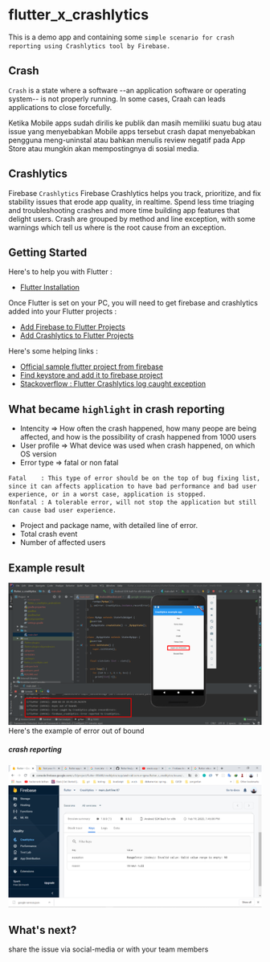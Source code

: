 # flutter_x_crashlytics

This is a demo app and containing some `simple scenario for crash reporting using Crashlytics tool by Firebase.`

## Crash
`Crash` is a state where a software --an application software or operating system-- is not properly running. In some cases, Craah can leads applications to close forcefully.

Ketika Mobile apps sudah dirilis ke publik dan masih memiliki suatu bug atau issue yang menyebabkan Mobile apps tersebut crash dapat menyebabkan pengguna meng-uninstal atau bahkan menulis review negatif pada App Store atau mungkin akan mempostingnya di sosial media.

## Crashlytics
Firebase `Crashlytics` Firebase Crashlytics helps you track, prioritize, and fix stability issues that erode app quality, in realtime. Spend less time triaging and troubleshooting crashes and more time building app features that delight users. Crash are grouped by method and line exception, with some warnings which tell us where is the root cause from an exception.

## Getting Started

Here's to help you with Flutter : 
- [Flutter Installation](https://flutter.dev/docs/get-started/install)

Once Flutter is set on your PC, you will need to get firebase and crashlytics added into your Flutter projects :
- [Add Firebase to Flutter Projects](https://firebase.google.com/docs/flutter/setup?platform=android)
- [Add Crashlytics to Flutter Projects](https://pub.dev/packages/firebase_crashlytics)

Here's some helping links :
- [Official sample flutter project from firebase](https://github.com/FirebaseExtended/flutterfire/tree/master/packages/firebase_crashlytics/example)
- [Find keystore and add it to firebase project](https://codelabs.developers.google.com/codelabs/firebase-android/#4)
- [Stackoverflow : Flutter Crashlytics log caught exception](https://stackoverflow.com/questions/57997416/flutter-crashlytics-log-caught-exception)

## What became `highlight` in crash reporting 
- Intencity => How often the crash happened, how many peope are being affected, and how is the possibility of crash happened from 1000 users
- User profile => What device was used when crash happened, on which OS version 
- Error type => fatal or non fatal
```
Fatal    : This type of error should be on the top of bug fixing list, since it can affects application to have bad performance and bad user experience, or in a worst case, application is stopped. 
Nonfatal : A tolerable error, will not stop the application but still can cause bad user experience.
```
- Project and package name, with detailed line of error.
- Total crash event
- Number of affected users
## Example result
![crash](kliks.png)
Here's the example of error out of bound  
##### crash reporting 
![crash](throw.png)
## What's next?
share the issue via social-media or with your team members
